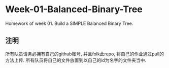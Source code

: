 # Week-01-Balanced-Binary-Tree
Homework of week 01. Build a SIMPLE Balanced Binary Tree.

## 注明
所有队员请务必拥有自己的github账号, 并且folk此repo, 将自己的作业通过pull的方法上传.
所有队员将自己的文件放置到以自己的id为名字的文件夹当中.
